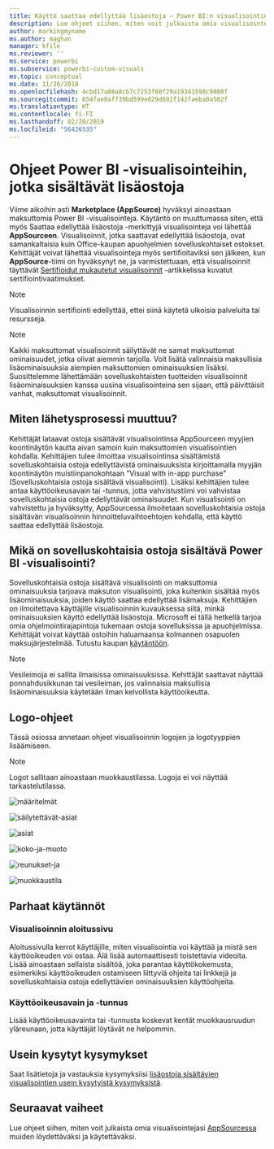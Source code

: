 ```yaml
---
title: Käyttö saattaa edellyttää lisäostoja – Power BI:n visualisointien ohjeet
description: Lue ohjeet siihen, miten voit julkaista omia visualisointejasi AppSourcessa muiden löydettäviksi ja käytettäviksi maksua vastaan.
author: markingmyname
ms.author: maghan
manager: kfile
ms.reviewer: ''
ms.service: powerbi
ms.subservice: powerbi-custom-visuals
ms.topic: conceptual
ms.date: 11/26/2018
ms.openlocfilehash: 4cbd17a08a8cb7c7253f60f29a19341598c9800f
ms.sourcegitcommit: 654fae0af739bd599e029d692f142faeba0a502f
ms.translationtype: HT
ms.contentlocale: fi-FI
ms.lasthandoff: 02/20/2019
ms.locfileid: "56426535"
---
```

# <a name="guidelines-for-power-bi-visuals-with-additional-purchases"></a>Ohjeet Power BI -visualisointeihin, jotka sisältävät lisäostoja

Viime aikoihin asti **Marketplace (AppSource)** hyväksyi ainoastaan maksuttomia Power BI -visualisointeja. Käytäntö on muuttumassa siten, että myös Saattaa edellyttää lisäostoja -merkittyjä visualisointeja voi lähettää **AppSourceen**. Visualisoinnit, jotka saattavat edellyttää lisäostoja, ovat samankaltaisia kuin Office-kaupan apuohjelmien sovelluskohtaiset ostokset. Kehittäjät voivat lähettää visualisointeja myös sertifioitaviksi sen jälkeen, kun **AppSource**-tiimi on hyväksynyt ne, ja varmistettuaan, että visualisoinnit täyttävät [Sertifioidut mukautetut visualisoinnit](../power-bi-custom-visuals-certified.md) -artikkelissa kuvatut sertifiointivaatimukset.

> [!Note]
> Visualisoinnin sertifiointi edellyttää, ettei siinä käytetä ulkoisia palveluita tai resursseja.

> [!Note]
> Kaikki maksuttomat visualisoinnit säilyttävät ne samat maksuttomat ominaisuudet, jotka olivat aiemmin tarjolla. Voit lisätä valinnaisia maksullisia lisäominaisuuksia aiempien maksuttomien ominaisuuksien lisäksi. Suosittelemme lähettämään sovelluskohtaisten tuotteiden visualisoinnit lisäominaisuuksien kanssa uusina visualisointeina sen sijaan, että päivittäisit vanhat, maksuttomat visualisoinnit.


## <a name="whats-changing-in-the-submission-process"></a>Miten lähetysprosessi muuttuu?

Kehittäjät lataavat ostoja sisältävät visualisointinsa AppSourceen myyjien koontinäytön kautta aivan samoin kuin maksuttomien visualisointien kohdalla. Kehittäjien tulee ilmoittaa visualisointinsa sisältämistä sovelluskohtaisia ostoja edellyttävistä ominaisuuksista kirjoittamalla myyjän koontinäytön muistiinpanokohtaan ”Visual with in-app purchase” (Sovelluskohtaisia ostoja sisältävä visualisointi). Lisäksi kehittäjien tulee antaa käyttöoikeusavain tai -tunnus, jotta vahvistustiimi voi vahvistaa sovelluskohtaisia ostoja edellyttävät ominaisuudet. Kun visualisointi on vahvistettu ja hyväksytty, AppSourcessa ilmoitetaan sovelluskohtaisia ostoja sisältävän visualisoinnin hinnoitteluvaihtoehtojen kohdalla, että käyttö saattaa edellyttää lisäostoja.

## <a name="what-is-a-power-bi-visual-with-iap-features"></a>Mikä on sovelluskohtaisia ostoja sisältävä Power BI -visualisointi?

Sovelluskohtaisia ostoja sisältävä visualisointi on maksuttomia ominaisuuksia tarjoava maksuton visualisointi, joka kuitenkin sisältää myös lisäominaisuuksia, joiden käyttö saattaa edellyttää lisämaksuja. Kehittäjien on ilmoitettava käyttäjille visualisoinnin kuvauksessa siitä, minkä ominaisuuksien käyttö edellyttää lisäostoja. Microsoft ei tällä hetkellä tarjoa omia ohjelmointirajapintoja tukemaan ostoja sovelluksissa ja apuohjelmissa. Kehittäjät voivat käyttää ostoihin haluamaansa kolmannen osapuolen maksujärjestelmää. Tutustu kaupan [käytäntöön](https://docs.microsoft.com/office/dev/store/validation-policies#2-apps-or-add-ins-can-display-certain-ads).

> [!NOTE]
> Vesileimoja ei sallita ilmaisissa ominaisuuksissa. Kehittäjät saattavat näyttää ponnahdusikkunan tai vesileiman, jos valinnaisia maksullisia lisäominaisuuksia käytetään ilman kelvollista käyttöoikeutta.  

## <a name="logo-guidelines"></a>Logo-ohjeet

Tässä osiossa annetaan ohjeet visualisoinnin logojen ja logotyyppien lisäämiseen.

> [!NOTE]
> Logot sallitaan ainoastaan muokkaustilassa. Logoja ei voi näyttää tarkastelutilassa.

![määritelmät](media/office-store-in-app-purchase-visual-guidelines/definitions.png)

![säilytettävät-asiat](media/office-store-in-app-purchase-visual-guidelines/things-to-keep-in-mind.png)

![asiat](media/office-store-in-app-purchase-visual-guidelines/things-to-avoid.png)

![koko-ja-muoto ](media/office-store-in-app-purchase-visual-guidelines/size-and-format.png)

![reunukset-ja](media/office-store-in-app-purchase-visual-guidelines/margins-and-sizes.png)

![muokkaustila](media/office-store-in-app-purchase-visual-guidelines/logos-in-edit-mode.png)

## <a name="best-practices"></a>Parhaat käytännöt

### <a name="visual-landing-page"></a>Visualisoinnin aloitussivu

Aloitussivulla kerrot käyttäjille, miten visualisointia voi käyttää ja mistä sen käyttöoikeuden voi ostaa. Älä lisää automaattisesti toistettavia videoita. Lisää ainoastaan sellaista sisältöä, joka parantaa käyttökokemusta, esimerkiksi käyttöoikeuden ostamiseen liittyviä ohjeita tai linkkejä ja sovelluskohtaisia ostoja edellyttävien ominaisuuksien käyttöohjeita.

### <a name="license-key-and-token"></a>Käyttöoikeusavain ja -tunnus

Lisää käyttöoikeusavainta tai -tunnusta koskevat kentät muokkausruudun yläreunaan, jotta käyttäjät löytävät ne helpommin.

## <a name="faq"></a>Usein kysytyt kysymykset

Saat lisätietoja ja vastauksia kysymyksiisi [lisäostoja sisältävien visualisointien usein kysytyistä kysymyksistä](https://docs.microsoft.com/power-bi/power-bi-custom-visuals-faq#visuals-with-additional-purchases).

## <a name="next-steps"></a>Seuraavat vaiheet

Lue ohjeet siihen, miten voit julkaista omia visualisointejasi [AppSourcessa](office-store.md) muiden löydettäväksi ja käytettäväksi.
